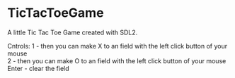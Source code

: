 # TicTacToeGame

A little Tic Tac Toe Game created with SDL2.


Cntrols:
1 - then you can make X to an field with the left click button of your mouse\
2 - then you can make O to an field with the left click button of your mouse\
Enter - clear the field
